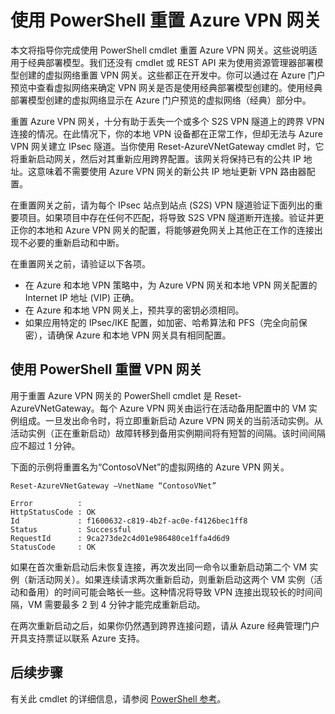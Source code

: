 <properties
   pageTitle="重置 Azure VPN 网关 | Azure"
   description="本文将指导你完成重置 Azure VPN 网关。本文适用于使用典型部署模型创建的 VPN 网关。"
   services="vpn-gateway"
   documentationCenter="na"
   authors="cherylmc"
   manager="carmonm"
   editor=""
   tags="azure-service-management"/>

<tags
   ms.service="vpn-gateway"
   ms.date="07/13/2016"
   wacn.date="08/23/2016"/>

# 使用 PowerShell 重置 Azure VPN 网关


本文将指导你完成使用 PowerShell cmdlet 重置 Azure VPN 网关。这些说明适用于经典部署模型。我们还没有 cmdlet 或 REST API 来为使用资源管理器部署模型创建的虚拟网络重置 VPN 网关。这些都正在开发中。你可以通过在 Azure 门户预览中查看虚拟网络来确定 VPN 网关是否是使用经典部署模型创建的。使用经典部署模型创建的虚拟网络显示在 Azure 门户预览的虚拟网络（经典）部分中。

重置 Azure VPN 网关，十分有助于丢失一个或多个 S2S VPN 隧道上的跨界 VPN 连接的情况。在此情况下，你的本地 VPN 设备都在正常工作，但却无法与 Azure VPN 网关建立 IPsec 隧道。当你使用 Reset-AzureVNetGateway cmdlet 时，它将重新启动网关，然后对其重新应用跨界配置。该网关将保持已有的公共 IP 地址。这意味着不需要使用 Azure VPN 网关的新公共 IP 地址更新 VPN 路由器配置。


在重置网关之前，请为每个 IPsec 站点到站点 (S2S) VPN 隧道验证下面列出的重要项目。如果项目中存在任何不匹配，将导致 S2S VPN 隧道断开连接。验证并更正你的本地和 Azure VPN 网关的配置，将能够避免网关上其他正在工作的连接出现不必要的重新启动和中断。

在重置网关之前，请验证以下各项。

- 在 Azure 和本地 VPN 策略中，为 Azure VPN 网关和本地 VPN 网关配置的 Internet IP 地址 (VIP) 正确。
- 在 Azure 和本地 VPN 网关上，预共享的密钥必须相同。
- 如果应用特定的 IPsec/IKE 配置，如加密、哈希算法和 PFS（完全向前保密），请确保 Azure 和本地 VPN 网关具有相同配置。


## 使用 PowerShell 重置 VPN 网关

用于重置 Azure VPN 网关的 PowerShell cmdlet 是 Reset-AzureVNetGateway。每个 Azure VPN 网关由运行在活动备用配置中的 VM 实例组成。一旦发出命令时，将立即重新启动 Azure VPN 网关的当前活动实例。从活动实例（正在重新启动）故障转移到备用实例期间将有短暂的间隔。该时间间隔应不超过 1 分钟。

下面的示例将重置名为“ContosoVNet”的虚拟网络的 Azure VPN 网关。
 
	Reset-AzureVNetGateway –VnetName “ContosoVNet” 
	
	Error          :
	HttpStatusCode : OK
	Id             : f1600632-c819-4b2f-ac0e-f4126bec1ff8
	Status         : Successful
	RequestId      : 9ca273de2c4d01e986480ce1ffa4d6d9
	StatusCode     : OK


如果在首次重新启动后未恢复连接，再次发出同一命令以重新启动第二个 VM 实例（新活动网关）。如果连续请求两次重新启动，则重新启动这两个 VM 实例（活动和备用）的时间可能会略长一些。这种情况将导致 VPN 连接出现较长的时间间隔，VM 需要最多 2 到 4 分钟才能完成重新启动。

在两次重新启动之后，如果你仍然遇到跨界连接问题，请从 Azure 经典管理门户开具支持票证以联系 Azure 支持。


## 后续步骤
	
有关此 cmdlet 的详细信息，请参阅 [PowerShell 参考](https://msdn.microsoft.com/zh-cn/library/azure/mt270366.aspx)。







<!---HONumber=Mooncake_0613_2016-->
